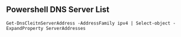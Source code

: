 ## Powershell DNS Server List
`Get-DnsCleitnServerAddress -AddressFamily ipv4 | Select-object -ExpandProperty ServerAddresses`

